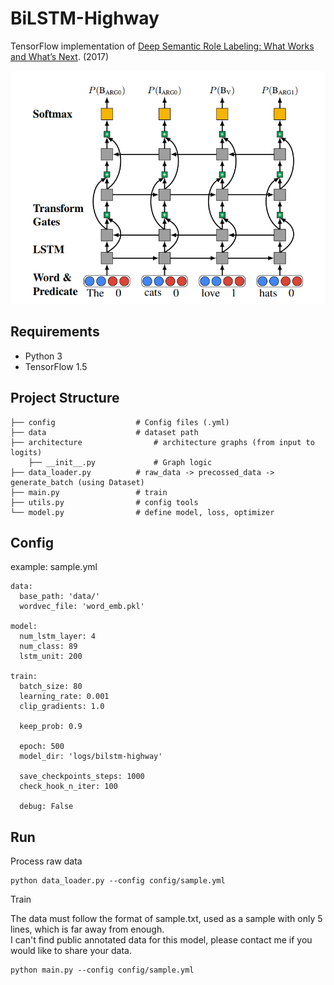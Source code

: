 # BiLSTM-Highway

TensorFlow implementation of [Deep Semantic Role Labeling: What Works and What’s Next](https://homes.cs.washington.edu/~luheng/files/acl2017_hllz.pdf). (2017)

![images](images/architecture.png)

## Requirements

- Python 3
- TensorFlow 1.5


## Project Structure


    ├── config                  # Config files (.yml)
    ├── data                    # dataset path
    ├── architecture                # architecture graphs (from input to logits)
        ├── __init__.py             # Graph logic
    ├── data_loader.py          # raw_data -> precossed_data -> generate_batch (using Dataset)
    ├── main.py                 # train
    ├── utils.py                # config tools
    └── model.py                # define model, loss, optimizer
    

## Config

example: sample.yml

```
data:
  base_path: 'data/'
  wordvec_file: 'word_emb.pkl'

model:
  num_lstm_layer: 4
  num_class: 89
  lstm_unit: 200

train:
  batch_size: 80
  learning_rate: 0.001
  clip_gradients: 1.0

  keep_prob: 0.9

  epoch: 500
  model_dir: 'logs/bilstm-highway'

  save_checkpoints_steps: 1000
  check_hook_n_iter: 100

  debug: False
```


## Run

Process raw data

```
python data_loader.py --config config/sample.yml
```

Train  

The data must follow the format of sample.txt, used as a sample with only 5 lines, which is far away from enough.  
I can't find public annotated data for this model, please contact me if you would like to share your data.

```
python main.py --config config/sample.yml
```

